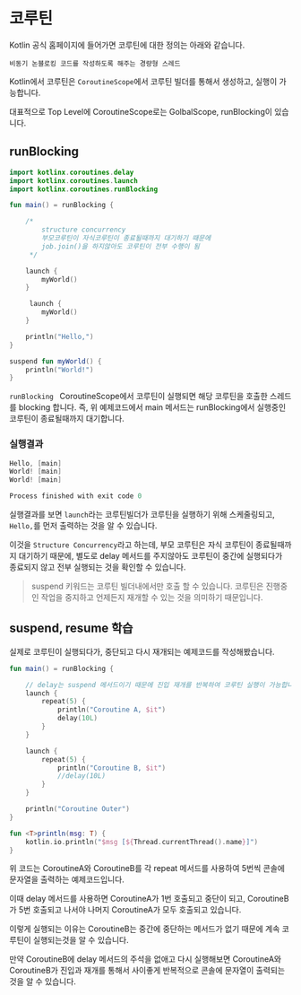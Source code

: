 # 코루틴 

Kotlin 공식 홈페이지에 들어가면 코루틴에 대한 정의는 아래와 같습니다.

`비동기 논블로킹 코드를 작성하도록 해주는 경량형 스레드`

Kotlin에서 코루틴은 `CoroutineScope`에서 코루틴 빌더를 통해서 생성하고, 실행이 가능합니다.

대표적으로 Top Level에 CoroutineScope로는 GolbalScope, runBlocking이 있습니다.

## runBlocking 

```kotlin
import kotlinx.coroutines.delay
import kotlinx.coroutines.launch
import kotlinx.coroutines.runBlocking

fun main() = runBlocking {

    /*
        structure concurrency
        부모코루틴이 자식코루틴이 종료될때까지 대기하기 때문에
        job.join()을 하지않아도 코루틴이 전부 수행이 됨
     */

    launch {
        myWorld()
    }

     launch {
        myWorld()
    }

    println("Hello,")
}

suspend fun myWorld() {
    println("World!")
}
```

`runBlocking ` CoroutineScope에서 코루틴이 실행되면 해당 코루틴을 호출한 스레드를 blocking 합니다.
즉, 위 예제코드에서 main 메서드는 runBlocking에서  실행중인 코루틴이 종료될때까지 대기합니다.


### 실행결과

```kotlin
Hello, [main]
World! [main]
World! [main]

Process finished with exit code 0
```

실행결과를 보면 `launch`라는 코루틴빌더가 코루틴을 실행하기 위해 스케줄링되고, `Hello,`를 먼저 출력하는 것을 알 수 있습니다. 

이것을 `Structure Concurrency`라고 하는데, 부모 코루틴은 자식 코루틴이 종료될때까지 대기하기 때문에, 별도로 delay 메서드를 주지않아도 코루틴이 중간에 실행되다가 종료되지 않고 전부 실행되는 것을 확인할 수 있습니다.


> suspend 키워드는 코루틴 빌더내에서만 호출 할 수 있습니다. 코루틴은 진행중인 작업을 중지하고 언제든지 재개할 수 있는 것을 의미하기 때문입니다.

## suspend, resume 학습

실제로 코루틴이 실행되다가, 중단되고 다시 재개되는 예제코드를 작성해봤습니다.

```kotlin
fun main() = runBlocking {

    // delay는 suspend 메서드이기 때문에 진입 재개를 반복하여 코루틴 실행이 가능합니다.
    launch {
        repeat(5) {
            println("Coroutine A, $it")
            delay(10L)
        }
    }

    launch {
        repeat(5) {
            println("Coroutine B, $it")
            //delay(10L)
        }
    }

    println("Coroutine Outer")
}

fun <T>println(msg: T) {
    kotlin.io.println("$msg [${Thread.currentThread().name}]")
}
```

위 코드는 CoroutineA와 CoroutineB를 각 repeat 메서드를 사용하여 5번씩 콘솔에 문자열을 출력하는 예제코드입니다. 

이때 delay 메서드를 사용하면 CoroutineA가 1번 호출되고 중단이 되고, CoroutineB가 5번 호출되고 나서야 나머지 CoroutineA가 모두 호출되고 있습니다. 

이렇게 실행되는 이유는 CoroutineB는 중간에 중단하는 메서드가 없기 때문에 계속 코루틴이 실행되는것을 알 수 있습니다.

만약 CoroutineB에 delay 메서드의 주석을 없애고 다시 실행해보면 CoroutineA와 CoroutineB가 진입과 재개를 통해서 사이좋게 반복적으로 콘솔에 문자열이 출력되는 것을 알 수 있습니다. 

